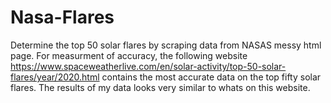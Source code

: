 # Nasa-Flares
Determine the top 50 solar flares by scraping data from NASAS messy html page. For measurment of accuracy, the following website
https://www.spaceweatherlive.com/en/solar-activity/top-50-solar-flares/year/2020.html contains the most accurate data on the top fifty solar flares. The results of my data looks very similar to whats on this website. 

